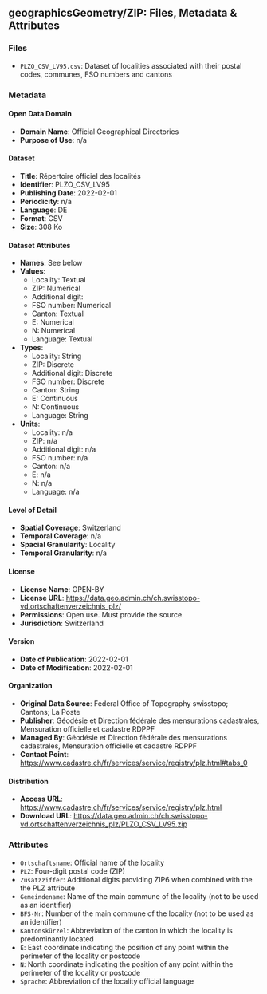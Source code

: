 ## geographicsGeometry/ZIP: Files, Metadata & Attributes

### **Files**
- ```PLZO_CSV_LV95.csv```: Dataset of localities associated with their postal codes, communes, FSO numbers and cantons

### Metadata

#### Open Data Domain
- **Domain Name**: Official Geographical Directories
- **Purpose of Use**: n/a

#### Dataset
- **Title**: Répertoire officiel des localités
- **Identifier**: PLZO_CSV_LV95
- **Publishing Date**: 2022-02-01
- **Periodicity**: n/a
- **Language**: DE
- **Format**: CSV
- **Size**: 308 Ko

#### Dataset Attributes
- **Names**: See below
- **Values**:
  - Locality: Textual
  - ZIP: Numerical
  - Additional digit: 
  - FSO number: Numerical
  - Canton: Textual
  - E: Numerical
  - N: Numerical
  - Language: Textual
- **Types**:
  - Locality: String
  - ZIP: Discrete
  - Additional digit: Discrete
  - FSO number: Discrete
  - Canton: String
  - E: Continuous
  - N: Continuous
  - Language: String
- **Units**:
  - Locality: n/a
  - ZIP: n/a
  - Additional digit: n/a 
  - FSO number: n/a 
  - Canton: n/a
  - E: n/a
  - N: n/a
  - Language: n/a

#### Level of Detail
- **Spatial Coverage**: Switzerland
- **Temporal Coverage**: n/a
- **Spacial Granularity**: Locality
- **Temporal Granularity**: n/a

#### License
- **License Name**: OPEN-BY
- **License URL**: https://data.geo.admin.ch/ch.swisstopo-vd.ortschaftenverzeichnis_plz/
- **Permissions**: Open use. Must provide the source.
- **Jurisdiction**: Switzerland

#### Version
- **Date of Publication**: 2022-02-01
- **Date of Modification**: 2022-02-01

#### Organization
- **Original Data Source**: Federal Office of Topography swisstopo; Cantons; La Poste
- **Publisher**: Géodésie et Direction fédérale des mensurations cadastrales, Mensuration officielle et cadastre RDPPF
- **Managed By**: Géodésie et Direction fédérale des mensurations cadastrales, Mensuration officielle et cadastre RDPPF
- **Contact Point**: https://www.cadastre.ch/fr/services/service/registry/plz.html#tabs_0

#### Distribution
- **Access URL**: https://www.cadastre.ch/fr/services/service/registry/plz.html
- **Download URL**: https://data.geo.admin.ch/ch.swisstopo-vd.ortschaftenverzeichnis_plz/PLZO_CSV_LV95.zip


### Attributes
- ```Ortschaftsname```: Official name of the locality
- ```PLZ```: Four-digit postal code (ZIP)
- ```Zusatzziffer```: Additional digits providing ZIP6 when combined with the the PLZ attribute
- ```Gemeindename```: Name of the main commune of the locality (not to be used as an identifier)
- ```BFS-Nr```: Number of the main commune of the locality (not to be used as an identifier)
- ```Kantonskürzel```: Abbreviation of the canton in which the locality is predominantly located
- ```E```: East coordinate indicating the position of any point within the perimeter of the locality or postcode
- ```N```: North coordinate indicating the position of any point within the perimeter of the locality or postcode
- ```Sprache```: Abbreviation of the locality official language
